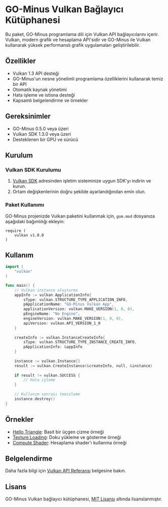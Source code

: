 # GO-Minus Vulkan Bağlayıcı Kütüphanesi

Bu paket, GO-Minus programlama dili için Vulkan API bağlayıcılarını içerir. Vulkan, modern grafik ve hesaplama API'sidir ve GO-Minus ile Vulkan kullanarak yüksek performanslı grafik uygulamaları geliştirilebilir.

## Özellikler

- Vulkan 1.3 API desteği
- GO-Minus'un nesne yönelimli programlama özelliklerini kullanarak temiz bir API
- Otomatik kaynak yönetimi
- Hata işleme ve istisna desteği
- Kapsamlı belgelendirme ve örnekler

## Gereksinimler

- GO-Minus 0.5.0 veya üzeri
- Vulkan SDK 1.3.0 veya üzeri
- Desteklenen bir GPU ve sürücü

## Kurulum

### Vulkan SDK Kurulumu

1. [Vulkan SDK](https://vulkan.lunarg.com/sdk/home) adresinden işletim sisteminize uygun SDK'yı indirin ve kurun.
2. Ortam değişkenlerinin doğru şekilde ayarlandığından emin olun.

### Paket Kullanımı

GO-Minus projenizde Vulkan paketini kullanmak için, `gom.mod` dosyanıza aşağıdaki bağımlılığı ekleyin:

```
require (
    vulkan v1.0.0
)
```

## Kullanım

```go
import (
    "vulkan"
)

func main() {
    // Vulkan instance oluşturma
    appInfo := vulkan.ApplicationInfo{
        sType: vulkan.STRUCTURE_TYPE_APPLICATION_INFO,
        pApplicationName: "GO-Minus Vulkan App",
        applicationVersion: vulkan.MAKE_VERSION(1, 0, 0),
        pEngineName: "No Engine",
        engineVersion: vulkan.MAKE_VERSION(1, 0, 0),
        apiVersion: vulkan.API_VERSION_1_0
    }
    
    createInfo := vulkan.InstanceCreateInfo{
        sType: vulkan.STRUCTURE_TYPE_INSTANCE_CREATE_INFO,
        pApplicationInfo: &appInfo
    }
    
    instance := vulkan.Instance{}
    result := vulkan.CreateInstance(&createInfo, null, &instance)
    
    if result != vulkan.SUCCESS {
        // Hata işleme
    }
    
    // Kullanım sonrası temizleme
    instance.destroy()
}
```

## Örnekler

- [Hello Triangle](../../examples/vulkan/hello-triangle/): Basit bir üçgen çizme örneği
- [Texture Loading](../../examples/vulkan/texture-loading/): Doku yükleme ve gösterme örneği
- [Compute Shader](../../examples/vulkan/compute-shader/): Hesaplama shader'ı kullanma örneği

## Belgelendirme

Daha fazla bilgi için [Vulkan API Referansı](../../docs/reference/vulkan.md) belgesine bakın.

## Lisans

GO-Minus Vulkan bağlayıcı kütüphanesi, [MIT Lisansı](../../LICENSE) altında lisanslanmıştır.
